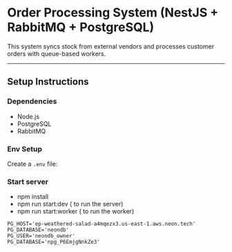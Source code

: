 #  Order Processing System (NestJS + RabbitMQ + PostgreSQL)

This system syncs stock from external vendors and processes customer orders with queue-based workers.

---

##  Setup Instructions

###  Dependencies
- Node.js
- PostgreSQL
- RabbitMQ

###  Env Setup
Create a `.env` file:

###  Start server
- npm install
- npm run start:dev ( to run the server)
- npm run start:worker ( to run the worker)




```env
PG_HOST='ep-weathered-salad-a4mqezx3.us-east-1.aws.neon.tech'
PG_DATABASE='neondb'
PG_USER='neondb_owner'
PG_DATABASE='npg_P6EmjgNnkZe3'

